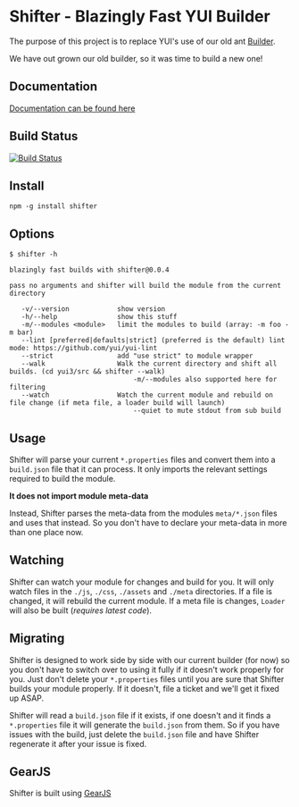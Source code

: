 Shifter - Blazingly Fast YUI Builder
====================================

The purpose of this project is to replace YUI's use of our old ant [Builder](https://github.com/yui/builder).

We have out grown our old builder, so it was time to build a new one!

Documentation
-------------

[Documentation can be found here](http://davglass.github.com/shifter/)

Build Status
------------

[![Build Status](https://secure.travis-ci.org/davglass/shifter.png?branch=master)](http://travis-ci.org/davglass/shifter)

Install
-------

    npm -g install shifter

Options
-------

    $ shifter -h

    blazingly fast builds with shifter@0.0.4

    pass no arguments and shifter will build the module from the current directory

       -v/--version            show version
       -h/--help               show this stuff
       -m/--modules <module>   limit the modules to build (array: -m foo -m bar)
       --lint [preferred|defaults|strict] (preferred is the default) lint mode: https://github.com/yui/yui-lint
       --strict                add "use strict" to module wrapper
       --walk                  Walk the current directory and shift all builds. (cd yui3/src && shifter --walk)
                                   -m/--modules also supported here for filtering
       --watch                 Watch the current module and rebuild on file change (if meta file, a loader build will launch)
                                   --quiet to mute stdout from sub build

Usage
-----

Shifter will parse your current `*.properties` files and convert them into a `build.json` file that
it can process. It only imports the relevant settings required to build the module.

**It does not import module meta-data**

Instead, Shifter parses the meta-data from the modules `meta/*.json` files and uses that instead.
So you don't have to declare your meta-data in more than one place now.

Watching
--------

Shifter can watch your module for changes and build for you. It will only watch files in the
`./js`, `./css`, `./assets` and `./meta` directories. If a file is changed, it will rebuild the current
module. If a meta file is changes, `Loader` will also be built (*requires latest code*).


Migrating
---------

Shifter is designed to work side by side with our current builder (for now) so you don't have to
switch over to using it fully if it doesn't work properly for you. Just don't delete your `*.properties`
files until you are sure that Shifter builds your module properly. If it doesn't, file a ticket and
we'll get it fixed up ASAP.

Shifter will read a `build.json` file if it exists, if one doesn't and it finds a `*.properties` file
it will generate the `build.json` from them. So if you have issues with the build, just delete the `build.json`
file and have Shifter regenerate it after your issue is fixed.


GearJS
------

Shifter is built using [GearJS](http://gearjs.org/)
